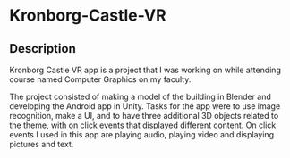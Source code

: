 # Kronborg-Castle-VR
## Description

Kronborg Castle VR app is a project that I was working on while attending course named Computer Graphics on my faculty. 

The project consisted of making a model of the building in Blender and developing the Android app in Unity. 
Tasks for the app were to use image recognition, make a UI, and to have three additional 3D objects related to the theme, with on click events that displayed different content. On click events I used in this app are playing audio, playing video and displaying pictures and text.
